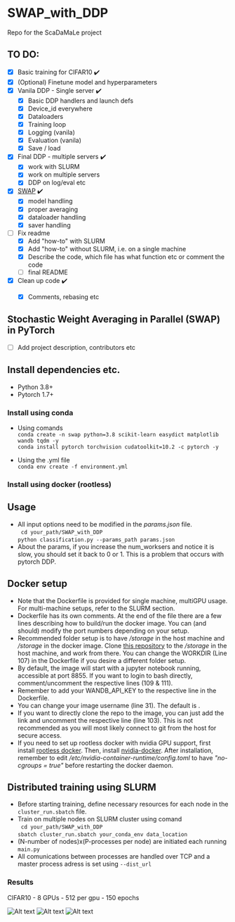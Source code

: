 # SWAP_with_DDP
Repo for the ScaDaMaLe project


## TO DO:
- [x] Basic training for CIFAR10 :heavy_check_mark:
- [x] (Optional) Finetune model and hyperparameters
- [x] Vanila DDP - Single server :heavy_check_mark:
    - [x] Basic DDP handlers and launch defs
    - [x] Device_id everywhere 
    - [x] Dataloaders
    - [x] Training loop
    - [x] Logging (vanila)    
    - [x] Evaluation (vanila)        
    - [x] Save / load

- [x] Final DDP - multiple servers :heavy_check_mark:
    - [x] work with SLURM
    - [x] work on multiple servers  
    - [x] DDP on log/eval etc     
- [x] [SWAP](https://openreview.net/pdf?id=rygFWAEFwS) :heavy_check_mark:
    - [x] model handling
    - [x] proper averaging
    - [x] dataloader handling    
    - [x] saver handling        
- [ ] Fix readme 
    - [x] Add "how-to" with SLURM
    - [x] Add "how-to" without SLURM, i.e. on a single machine
    - [x] Describe the code, which file has what function etc or comment the code
    - [ ] final README
- [x] Clean up code :heavy_check_mark:
    - [x] Comments, rebasing etc


## Stochastic Weight Averaging in Parallel (SWAP) in PyTorch
- [ ] Add project description, contributors etc
 
## Install dependencies etc.

- Python 3.8+ 
- Pytorch 1.7+

### Install using conda
- Using comands\
```conda create -n swap python=3.8 scikit-learn easydict matplotlib wandb tqdm -y```\
```conda install pytorch torchvision cudatoolkit=10.2 -c pytorch -y```

- Using the .yml file\
```conda env create -f environment.yml```

### Install using docker (rootless)

## Usage
- All input options need to be modified in the _params.json_ file.\
``` cd your_path/SWAP_with_DDP```\
```python classification.py --params_path params.json```
- About the params, if you increase the num_worksers and notice it is slow, you should set it back to 0 or 1. This is a problem that occurs with pytorch DDP.

## Docker setup
- Note that the Dockerfile is provided for single machine, multiGPU usage. For multi-machine setups, refer to the SLURM section.
- Dockerfile has its own comments. At the end of the file there are a few lines describing how to build/run the docker image. You can (and should) modify the port numbers depending on your setup. 
- Recommended folder setup is to have _/storage_ in the host machine and _/storage_ in the docker image. Clone [this repository](https://github.com/ChrisMats/SWAP_with_DDP) to the _/storage_ in the host machine, and work from there. You can change the WORKDIR (Line 107) in the Dockerfile if you desire a different folder setup. 
- By default, the image will start with a jupyter notebook running, accessible at port 8855. If you want to login to bash directly, comment/uncomment the respective lines (109 & 111).
- Remember to add your WANDB_API_KEY to the respective line in the Dockerfile.
- You can change your image username (line 31). The default is <swapuser>.
- If you want to directly clone the repo to the image, you can just add the link and uncomment the respective line (line 103). This is not recommended as you will most likely connect to git from the host for secure access.
- If you need to set up rootless docker with nvidia GPU support, first install [rootless docker](https://docs.docker.com/engine/security/rootless/). Then, install [nvidia-docker](https://github.com/NVIDIA/nvidia-docker). After installation, remember to edit _/etc/nvidia-container-runtime/config.toml_ to have _"no-cgroups = true"_ before restarting the docker daemon.

## Distributed training using SLURM

- Before starting training, define necessary resources for each node in the ```cluster_run.sbatch``` file.
- Train on multiple nodes on SLURM cluster using comand \
``` cd your_path/SWAP_with_DDP```\
```sbatch cluster_run.sbatch your_conda_env data_location```
- (N-number of nodes)x(P-processes per node) are initiated each running ```main.py```
- All comunications between processes are handled over TCP and a master process adress is set using ```--dist_url```



### Results
CIFAR10 - 8 GPUs - 512 per gpu - 150 epochs

![Alt text](images/loss.png?raw=true "Loss evalution")
![Alt text](images/acc.png?raw=true "Accuracy evalution")
![Alt text](images/lr.png?raw=true "Learning rate schedule")

